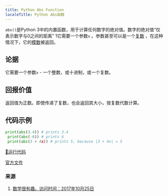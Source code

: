 ```yaml
---
title: Python Abs Function
localeTitle: Python Abs函数
---
```

`abs()`是Python 3中的内置函数，用于计算任何数字的绝对值。数字的绝对值“仅表示数字与0之间的距离” 1它需要一个参数`x` 。参数甚至可以是一个[复数](https://docs.python.org/3.0/library/cmath.html) ，在这种情况下，它的[模数](http://www.mathcentre.ac.uk/resources/sigma%20complex%20number%20leaflets/sigma-complex9-2009-1.pdf)被返回。

## 论据

它需要一个参数`x` - 一个整数，或十进制，或一个复数。

## 回报价值

返回值为正数。即使传递了复数，也会返回其大小，按复数代数计算。

## 代码示例

```python
print(abs(3.4)) # prints 3.4 
 print(abs(-6)) # prints 6 
 print(abs(3 + 4x)) # prints 5, because |3 + 4x| = 5 
```

[🚀运行代码](https://repl.it/CL8k/0)

[官方文件](https://docs.python.org/3/library/functions.html#abs)

### 来源

1.  [数学很有趣。访问时间：2017年10月25日](https://www.mathsisfun.com/numbers/absolute-value.html)
